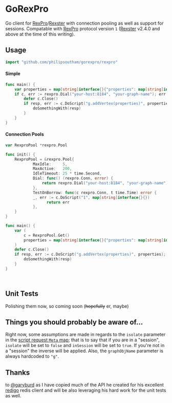 # GoRexPro

Go client for [RexPro](https://github.com/tinkerpop/rexster/wiki/RexPro)/[Rexster](http://rexster.tinkerpop.com) 
with connection pooling as well as support for sessions. Compatable with [RexPro](https://github.com/tinkerpop/rexster/wiki/RexPro)
protocol version `1` ([Rexster](http://rexster.tinkerpop.com) v2.4.0 and above at the time of this writing).

## Usage
```go
import "github.com/philipsoutham/gorexpro/rexpro"
```

#### Simple
```go
func main() {
    var properties = map[string]interface{}{"properties": map[string]interface{}{"foo": "bar", "score": 5}}
    if c, err := rexpro.Dial("your-host:8184", "your-graph-name"); err == nil {
        defer c.Close()
        if resp, err := c.DoScript("g.addVertex(properties)", properties); err == nil {
            doSomethingWith(resp)
        }
    }
}

```

#### Connection Pools

```go
var RexproPool *rexpro.Pool

func init() {
    RexproPool = &rexpro.Pool{
		    MaxIdle:     5,
		    MaxActive:   200,
		    IdleTimeout: 25 * time.Second,
		    Dial: func() (rexpro.Conn, error) {
			    return rexpro.Dial("your-host:8184", "your-graph-name")
		    },
		    TestOnBorrow: func(c rexpro.Conn, t time.Time) error {
            _, err := c.DoScript("1", map[string]interface{}{})
			      return err
		    },
    }
}

func main() {
    var (
        c = RexproPool.Get()
        properties = map[string]interface{}{"properties": map[string]interface{}{"foo": "bar", "score": 5}}
    )
    defer c.Close()
    if resp, err := c.DoScript("g.addVertex(properties)", properties); err == nil {
        doSomethingWith(resp)
    }
}




```


## Unit Tests

Polishing them now, so coming soon (~~hopefully~~ er, maybe)


## Things you should probably be aware of...
Right now, some assumptions are made in regards to the `isolate` parameter in the [script request `Meta` map](https://github.com/tinkerpop/rexster/wiki/RexPro-Messages#session); 
that is to say that if you are in a "session", `isolate` will be set to `false` and `inSession` will be set to `true`. 
If you're not in a "session" the inverse will be applied. Also, the `graphObjName` parameter is always hardcoded to `"g"`.


## Thanks
to [@garyburd](https://github.com/garyburd) as I have copied much of the API he created for his excellent [redigo](https://github.com/garyburd/redigo) 
redis client and will be also leveraging his hard work for the unit tests as well.
